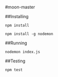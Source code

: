 #moon-master

##Installing

`npm install`

`npm install -g nodemon`

##Running

`nodemon index.js`

##Testing

`npm test`
